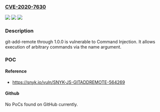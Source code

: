 ### [CVE-2020-7630](https://cve.mitre.org/cgi-bin/cvename.cgi?name=CVE-2020-7630)
![](https://img.shields.io/static/v1?label=Product&message=git-add-remote&color=blue)
![](https://img.shields.io/static/v1?label=Version&message=n%2Fa&color=blue)
![](https://img.shields.io/static/v1?label=Vulnerability&message=Command%20Injection&color=brighgreen)

### Description

git-add-remote through 1.0.0 is vulnerable to Command Injection. It allows execution of arbitrary commands via the name argument.

### POC

#### Reference
- https://snyk.io/vuln/SNYK-JS-GITADDREMOTE-564269

#### Github
No PoCs found on GitHub currently.

